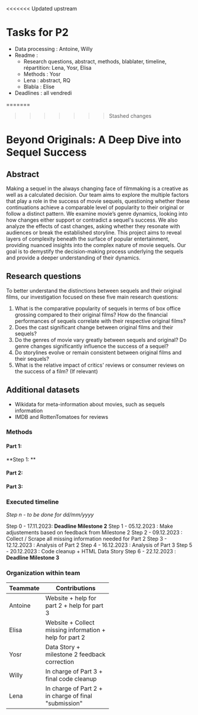 <<<<<<< Updated upstream
# Tasks for P2
- Data processing : Antoine, Willy
- Readme :
  - Research questions, abstract, methods, blablater, timeline, répartition: Lena, Yosr, Elisa
  - Methods : Yosr
  - Lena : abstract, RQ
  - Blabla : Elise
- Deadlines : all vendredi  

=======
>>>>>>> Stashed changes
# Beyond Originals: A Deep Dive into Sequel Success

## Abstract

Making a sequel in the always changing face of filmmaking is a creative as well as a calculated decision. Our team aims to explore the multiple factors that play a role in the success of movie sequels, questioning whether these continuations achieve a comparable level of popularity to their original or follow a distinct pattern. 
We examine movie’s genre dynamics, looking into how changes either support or contradict a sequel's success. We also analyze the effects of cast changes, asking whether they resonate with audiences or break the established storyline. 
This project aims to reveal layers of complexity beneath the surface of popular entertainment, providing nuanced insights into the complex nature of movie sequels. Our goal is to demystify the decision-making process underlying the sequels and provide a deeper understanding of their dynamics.

## Research questions

To better understand the distinctions between sequels and their original films, our investigation focused on these five main research questions:

1. What is the comparative popularity of sequels in terms of box office grossing compared to their original films? How do the financial performances of sequels correlate with their respective original films?
2. Does the cast significant change between original films and their sequels?
3. Do the genres of movie vary greatly between sequels and original? Do genre changes significantly influence the success of a sequel?
4. Do storylines evolve or remain consistent between original films and their sequels?
5. What is the relative impact of critics' reviews or consumer reviews on the success of a film? (If relevant)

## Additional datasets
- Wikidata for meta-information about movies, such as sequels information
- IMDB and RottenTomatoes for reviews

### Methods

#### Part 1: 

**Step 1: ** 

#### Part 2:

#### Part 3: 


### Executed timeline

_Step n - to be done for dd/mm/yyyy_

Step 0 - 17.11.2023: **Deadline Milestone 2**
Step 1 - 05.12.2023 : Make adjustements based on feedback from Milestone 2 
Step 2 - 09.12.2023 : Collect / Scrape all missing information needed for Part 2
Step 3 - 12.12.2023 : Analysis of Part 2
Step 4 - 16.12.2023 : Analysis of Part 3
Step 5 - 20.12.2023 : Code cleanup + HTML Data Story
Step 6 - 22.12.2023 :  **Deadline Milestone 3**

### Organization within team

<table class="tg" style="table-layout: fixed; width: 342px">
<colgroup>
<col style="width: 16px">
<col style="width: 180px">
</colgroup>
<thead>
  <tr>
    <th class="tg-0lax">Teammate</th>
    <th class="tg-0lax">Contributions</th>
  </tr>
</thead>
<tbody>
  <tr>
    <td class="tg-0lax">Antoine </td>
    <td class="tg-0lax"> Website + help for part 2 + help for part 3 </td>
  </tr>
  <tr>
    <td class="tg-0lax">Elisa </td>
    <td class="tg-0lax"> Website + Collect missing information + help for part 2 </td>
  </tr>
  <tr>
    <td class="tg-0lax">Yosr</td>
    <td class="tg-0lax"> Data Story + milestone 2 feedback correction </td>
  </tr>
  <tr>
    <td class="tg-0lax">Willy</td>    
    <td class="tg-0lax"> In charge of Part 3 + final code cleanup </td>
  </tr>
  <tr>
    <td class="tg-0lax">Lena</td>
    <td class="tg-0lax"> In charge of Part 2 + in charge of final "submission" </td>
  </tr>
</tbody>
</table>
